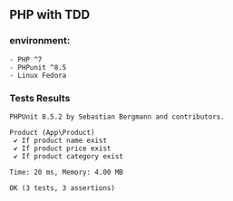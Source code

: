 ## PHP with TDD

### environment:
    - PHP ^7
    - PHPunit ^8.5
    - Linux Fedora

### Tests Results

```
PHPUnit 8.5.2 by Sebastian Bergmann and contributors.

Product (App\Product)
 ✔ If product name exist
 ✔ If product price exist
 ✔ If product category exist

Time: 20 ms, Memory: 4.00 MB

OK (3 tests, 3 assertions)
```

